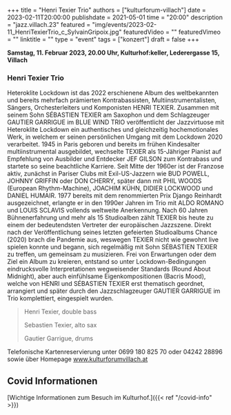 +++
title = "Henri Texier Trio"
authors = ["kulturforum-villach"]
date = 2023-02-11T20:00:00
publishdate = 2021-05-01
time = "20:00"
description = "jazz.villach.23"
featured = "img/events/2023-02-11_HenriTexierTrio_c_SylvainGripoix.jpg"
featuredVideo = ""
featuredVimeo = ""
linktitle = ""
type = "event"
tags = ["konzert"]
draft = false
+++

**Samstag, 11. Februar 2023, 20.00 Uhr, Kulturhof:keller, Lederergasse 15, Villach**

### Henri Texier Trio


Heteroklite Lockdown ist das 2022 erschienene Album des weltbekannten und bereits mehrfach prämierten Kontrabassisten, Multiinstrumentalisten, Sängers, Orchesterleiters und Komponisten HENRI TEXIER. Zusammen mit seinem Sohn SÉBASTIEN TEXIER am Saxophon und dem Schlagzeuger GAUTIER GARRIGUE im BLUE WIND TRIO veröffentlicht der Jazzvirtuose mit Heteroklite Lockdown ein authentisches und gleichzeitig hochemotionales Werk, in welchem er seinen persönlichen Umgang mit dem Lockdown 2020 verarbeitet.
1945 in Paris geboren und bereits im frühen Kindesalter multiinstrumental ausgebildet, wechselte TEXIER als 15-Jähriger Pianist auf Empfehlung von Ausbilder und Entdecker JEF GILSON zum Kontrabass und startete so seine beachtliche Karriere. Seit Mitte der 1960er ist der Franzose aktiv, zunächst in Pariser Clubs mit Exil-US-Jazzern wie BUD POWELL, JOHNNY GRIFFIN oder DON CHERRY, später dann mit PHIL WOODS (European Rhythm-Machine), JOACHIM KÜHN, DIDIER LOCKWOOD und DANIEL HUMAIR. 1977 bereits mit dem renommierten Prix Django Reinhardt ausgezeichnet, erlangte er in den 1990er Jahren im Trio mit ALDO ROMANO und LOUIS SCLAVIS vollends weltweite Anerkennung. Nach 60 Jahren Bühnenerfahrung und mehr als 15 Studioalben zählt TEXIER bis heute zu einem der bedeutendsten Vertreter der europäischen Jazzszene. Direkt nach der Veröffentlichung seines letzten gefeierten Studioalbums Chance (2020) brach die Pandemie aus, weswegen TEXIER nicht wie gewohnt live spielen konnte und begann, sich regelmäßig mit Sohn SÉBASTIEN TEXIER zu treffen, um gemeinsam zu musizieren. Frei von Erwartungen oder dem Ziel ein Album zu kreieren, entstand so unter Lockdown-Bedingungen eindrucksvolle Interpretationen wegweisender Standards (Round About Midnight), aber auch einfühlsame Eigenkompositionen (Bacris Mood), welche von HENRI und SÉBASTIEN TEXIER erst thematisch geordnet, arrangiert und später durch den Jazzschlagzeuger GAUTIER GARRIGUE im Trio komplettiert, eingespielt wurden.

>Henri Texier, double bass
>
>Sebastien Texier, alto sax
>
>Gautier Garrigue, drums


Telefonische Kartenreservierung unter 0699 180 825 70 oder 04242 28896  sowie über Homepage www.kulturforumvillach.at                             


## Covid Informationen

[Wichtige Informationen zum Besuch im Kulturhof.]({{< ref "/covid-info" >}})
